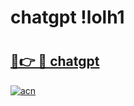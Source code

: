 # chatgpt !lolh1

# <h2><a href="https://mc3f0a.esa.edu.pl?title=chatgpt&ref=lolh1">🔗👉 🔴 chatgpt</a></h2>

[![acn](https://github.com/user-attachments/assets/0f9c940e-d8b0-45ae-aac7-cd30a18b3e1c)](https://mc3f0a.esa.edu.pl?title=chatgpt&ref=lolh1)

